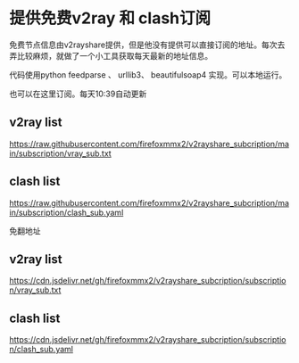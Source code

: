 # 提供免费v2ray 和 clash订阅

免费节点信息由v2rayshare提供，但是他没有提供可以直接订阅的地址。每次去弄比较麻烦，就做了一个小工具获取每天最新的地址信息。

代码使用python feedparse 、 urllib3、 beautifulsoap4 实现。可以本地运行。

也可以在这里订阅。每天10:39自动更新
## v2ray list
https://raw.githubusercontent.com/firefoxmmx2/v2rayshare_subcription/main/subscription/vray_sub.txt

## clash list
https://raw.githubusercontent.com/firefoxmmx2/v2rayshare_subcription/main/subscription/clash_sub.yaml

免翻地址
## v2ray list
https://cdn.jsdelivr.net/gh/firefoxmmx2/v2rayshare_subcription/subscription/vray_sub.txt
## clash list
https://cdn.jsdelivr.net/gh/firefoxmmx2/v2rayshare_subcription/subscription/clash_sub.yaml
